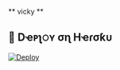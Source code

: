 ** vicky **


## 🚀 Dҽᴘʅ𝚘ʏ σɳ Hҽɾσƙᴜ 
[![Deploy](https://www.herokucdn.com/deploy/button.svg)](https://dashboard.heroku.com/new?template=https://github.com/VIKRANT0604/shiv)
